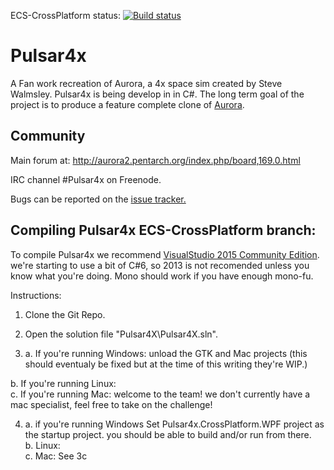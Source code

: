 ECS-CrossPlatform status: [![Build status](https://ci.appveyor.com/api/projects/status/owpp4y7ruyn0skm1/branch/ECS-CrossPlatform?svg=true)](https://ci.appveyor.com/project/intercross21/pulsar4x/branch/ECS-CrossPlatform)
# Pulsar4x

A Fan work recreation of Aurora, a 4x space sim created by Steve Walmsley. Pulsar4x is being develop in in C#. The long term goal of the project is to produce a feature complete clone of [Aurora](http://aurora2.pentarch.org/index.php).

## Community

Main forum at: http://aurora2.pentarch.org/index.php/board,169.0.html

IRC channel #Pulsar4x on Freenode.

Bugs can be reported on the [issue tracker.](https://github.com/Pulsar4xDevs/Pulsar4x/issues)

## Compiling Pulsar4x ECS-CrossPlatform branch:

To compile Pulsar4x we recommend [VisualStudio 2015 Community Edition](http://www.visualstudio.com/en-us/news/vs2013-community-vs.aspx). we're starting to use a bit of C#6, so 2013 is not recomended unless you know what you're doing.  Mono should work if you have enough mono-fu.


Instructions:

1. Clone the Git Repo.

2. Open the solution file "Pulsar4X\Pulsar4X.sln".

3. a. If you're running Windows: unload the GTK and Mac projects (this should eventualy  be fixed but at the time of this writing they're WIP.)
  
 b. If you're running Linux:   
 c. If you're running Mac: welcome to the team! we don't currently have a mac specialist, feel free to take on the challenge!  

4. a. if you're running Windows Set Pulsar4x.CrossPlatform.WPF project as the startup project. you should be able to build and/or run from there.   
 b. Linux:   
 c. Mac:  See 3c

